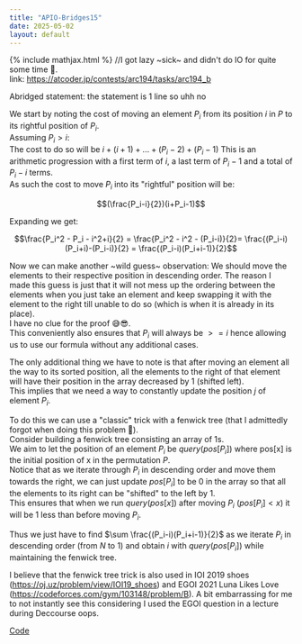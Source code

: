 ```yaml
---
title: "APIO-Bridges15"
date: 2025-05-02
layout: default
---
```


{% include mathjax.html %}
//I got lazy ~sick~ and didn't do IO for quite some time 🤡.  
link: https://atcoder.jp/contests/arc194/tasks/arc194_b

Abridged statement: the statement is 1 line so uhh no


We start by noting the cost of moving an element $P_i$ from its position $i$ in $P$ to its rightful position of $P_i$.  
Assuming $P_i > i$:  
The cost to do so will be $i + (i+1) + ... + (P_i-2) + (P_i-1)$
This is an arithmetic progression with a first term of $i$, a last term of $P_i-1$ and a total of $P_i-i$ terms.  
As such the cost to move $P_i$ into its "rightful" position will be: 

$$(\frac{P_i-i}{2})(i+P_i-1)$$  

Expanding we get:

$$\frac{P_i^2 - P_i - i^2+i}{2} = \frac{P_i^2 - i^2 - (P_i-i)}{2}= \frac{(P_i-i)(P_i+i)-(P_i-i)}{2} = \frac{(P_i-i)(P_i+i-1)}{2}$$  

Now we can make another ~wild guess~ observation:
We should move the elements to their respective position in descending order. The reason I made this guess is just that it will not mess up the ordering between the elements when you just take an element and keep swapping it with the element to the right till unable to do so (which is when it is already in its place).  
I have no clue for the proof 😅😎.  
This conveniently also ensures that $P_i$ will always be $>= i$  hence allowing us to use our formula without any additional cases.  


The only additional thing we have to note is that after moving an element all the way to its sorted position, all the elements to the right of that element will have their position in the array decreased by 1 (shifted left).  
This implies that we need a way to constantly update the position $j$ of element $P_i$.  


To do this we can use a "classic" trick with a fenwick tree (that I admittedly forgot when doing this problem 🤡).  
Consider building a fenwick tree consisting an array of 1s.  
We aim to let the position of an element $P_i$ be $query(pos[P_i])$ where pos[x] is the initial position of x in the permutation $P$.  
Notice that as we iterate through $P_i$ in descending order and move them towards the right, we can just update $pos[P_i]$ to be 0 in the array so that all the elements to its right can be "shifted" to the left by 1.  
This ensures that when we run $query(pos[x])$ after moving $P_i$ ($pos[P_i]<x$) it will be 1 less than before moving $P_i$.  

Thus we just have to find  $\sum \frac{(P_i-i)(P_i+i-1)}{2}$ as we iterate $P_i$ in descending order (from $N$ to $1$) and obtain $i$ with $query(pos[P_i])$ while maintaining the fenwick tree.  



I believe that the fenwick tree trick is also used in IOI 2019 shoes (https://oj.uz/problem/view/IOI19_shoes) and EGOI 2021 Luna Likes Love (https://codeforces.com/gym/103148/problem/B). A bit embarrassing for me to not instantly see this considering I used the EGOI question in a lecture during Deccourse oops. 


[Code](https://atcoder.jp/contests/arc194/submissions/66169581)
